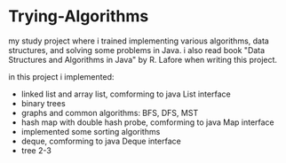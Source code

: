 # Trying-Algorithms
my study project where i trained implementing various algorithms, data structures, and solving some problems in Java. i also read book "Data Structures and Algorithms in Java" by R. Lafore when writing this project.

in this project i implemented:
- linked list and array list, comforming to java List interface
- binary trees
- graphs and common algorithms: BFS, DFS, MST
- hash map with double hash probe, comforming to java Map interface
- implemented some sorting algorithms
- deque, comforming to java Deque interface
- tree 2-3
